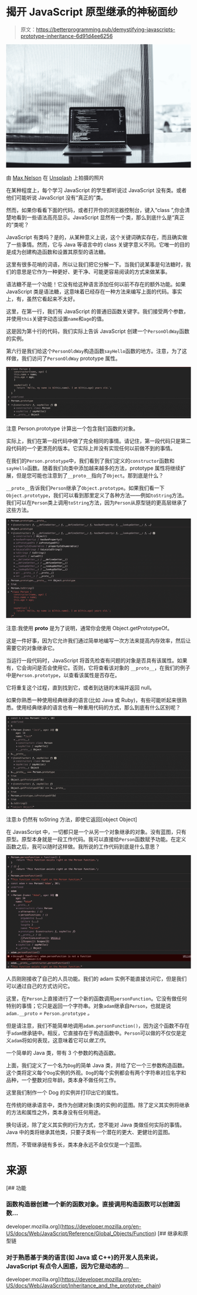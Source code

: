 # 揭开 JavaScript 原型继承的神秘面纱

> 原文：<https://betterprogramming.pub/demystifying-javascripts-prototype-inheritance-6d91d4ee6256>

![](img/7dbdd86c7cadf6767c6c234d48424eae.png)

由 [Max Nelson](https://unsplash.com/@maxcodes?utm_source=unsplash&utm_medium=referral&utm_content=creditCopyText) 在 [Unsplash](https://unsplash.com/search/photos/javascript?utm_source=unsplash&utm_medium=referral&utm_content=creditCopyText) 上拍摄的照片

在某种程度上，每个学习 JavaScript 的学生都听说过 JavaScript 没有类。或者他们可能听说 JavaScript 没有“真正的”类。

然而，如果你看看下面的代码，或者打开你的浏览器控制台，键入“class ”,你会清楚地看到一些语法高亮显示。JavaScript 显然有一个类，那么到底什么是“真正的”类呢？

JavaScript 有类吗？是的，从某种意义上说，这个关键词确实存在，而且确实做了一些事情。然而，它与 Java 等语言中的 class 关键字意义不同。它唯一的目的是成为创建构造函数和设置其原型的语法糖。

这里有很多花哨的词语，所以让我们把它分解一下。当我们说某事是句法糖时，我们的意思是它作为一种更好、更干净、可能更容易阅读的方式来做某事。

语法糖不是一个功能！它没有给这种语言添加任何以前不存在的额外功能。如果 JavaScript 类是语法糖，这意味着已经存在一种方法来编写上面的代码。事实上，有，虽然它看起来不太好。

这里，在第一行，我们有 JavaScript 的普通旧函数关键字。我们接受两个参数，并使用`this`关键字动态设置`name`和`age`的值。

这是因为第十行的代码，我们实际上告诉 JavaScript 创建一个`PersonOldWay`函数的实例。

第六行是我们给这个`PersonOldWay`构造函数`sayHello`函数的地方。注意，为了这样做，我们访问了`PersonOldWay` prototype 属性。

![](img/4b90dd3f6f7c1f1d21b6f7a3010385fe.png)

注意 Person.prototype 计算出一个包含我们函数的对象。

实际上，我们在第一段代码中做了完全相同的事情。请记住，第一段代码只是第二段代码的一个更漂亮的版本。它实际上并没有实现任何以前做不到的事情。

在我们的`Person.prototype`中，我们看到了我们定义的`constructor`函数和`sayHello`函数。随着我们向类中添加越来越多的方法，prototype 属性将继续扩展，但是您可能也注意到了`__proto__`指向了`Object`。那到底是什么？

`__proto__`告诉我们`Person`继承了`Object.prototype`。如果我们看一下`Object.prototype`，我们可以看到那里定义了各种方法——例如`toString`方法。我们可以在`Person`类上调用`toString`方法，因为`Person`从原型链的更高层继承了这些方法。

![](img/6dd530fcfcd90949c4c641e004836394.png)

注意:我使用 __proto__ 是为了说明，通常你会使用 Object.getPrototypeOf。

这是一件好事，因为它允许我们通过简单地编写一次方法来提高内存效率，然后让需要它的对象继承它。

当运行一段代码时，JavaScript 将首先检查有问题的对象是否具有该属性。如果有，它会询问是否会使用它。否则，它将查看该对象的 `__proto__`，在我们的例子中是`Person.prototype`，以查看该属性是否存在。

它将重复这个过程，直到找到它，或者到达链的末端并返回 null。

如果你熟悉一种使用经典继承的语言(比如 Java 或 Ruby)，有些可能听起来很熟悉。使用经典继承的语言也有一种重用代码的方式，那么到底有什么区别呢？

![](img/a2f7cc7739f07df778510c63ef75adb8.png)

注意:b 仍然有 toString 方法，即使它返回[object Object]

在 JavasScript 中，一切都只是一个从另一个对象继承的对象。没有蓝图，只有原型。原型本身就是一段工作代码。我可以直接给`Person`函数赋予功能。在定义函数之后，我可以随时这样做。我所说的工作代码到底是什么意思？

![](img/7ef16d0f54208d29272161127e4c3ff7.png)

人员刚刚接收了自己的人员功能。我们的 adam 实例不能直接访问它，但是我们可以通过自己的方式访问它。

这里，在`Person`上直接进行了一个新的函数调用`personFunction`。它没有做任何特别的事情；它只是返回一个字符串。对象`adam`继承自`Person`，也就是说`adam.__proto` *=* `Person.prototype` *。*

但是请注意，我们不能简单地调用`adam.personFunction()`，因为这个函数不存在于`adam`继承链中。相反，它直接存在于构造函数中。`Person`可以做的不仅仅是定义`adam`将如何表现，这意味着它可以*做工作*。

一个简单的 Java 类，带有 3 个参数的构造函数。

上面，我们定义了一个名为`Dog`的简单 Java 类，并给了它一个三参数构造函数。这个类将定义每个`Dog`实例的外观。`Dog`的每个实例都会有两个字符串对应名字和品种，一个整数对应年龄。类本身不做任何工作。

这里我们制作一个 Dog 的实例并打印出它的属性。

在传统的继承语言中，类作为创建对象(类的实例)的蓝图。除了定义其实例将继承的方法和属性之外，类本身没有任何用途。

换句话说，除了定义其实例的行为方式，您不能对 Java 类做任何实际的事情。Java 中的类将继承其他类，只要子类有一个潜在的更大、更健壮的蓝图。

然而，不管继承链有多长，类本身永远不会仅仅是一个蓝图。

# 来源

[](https://developer.mozilla.org/en-US/docs/Web/JavaScript/Reference/Global_Objects/Function) [## 功能

### 函数构造器创建一个新的函数对象。直接调用构造函数可以创建函数…

developer.mozilla.org](https://developer.mozilla.org/en-US/docs/Web/JavaScript/Reference/Global_Objects/Function) [](https://developer.mozilla.org/en-US/docs/Web/JavaScript/Inheritance_and_the_prototype_chain) [## 继承和原型链

### 对于熟悉基于类的语言(如 Java 或 C++)的开发人员来说，JavaScript 有点令人困惑，因为它是动态的…

developer.mozilla.org](https://developer.mozilla.org/en-US/docs/Web/JavaScript/Inheritance_and_the_prototype_chain)